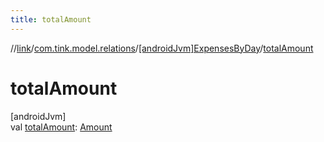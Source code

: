 ```yaml
---
title: totalAmount
---
```

//[link](../../../index.html)/[com.tink.model.relations](../index.html)/[[androidJvm]ExpensesByDay](index.html)/[totalAmount](total-amount.html)



# totalAmount



[androidJvm]\
val [totalAmount](total-amount.html): [Amount](../../com.tink.model.misc/[android-jvm]-amount/index.html)




